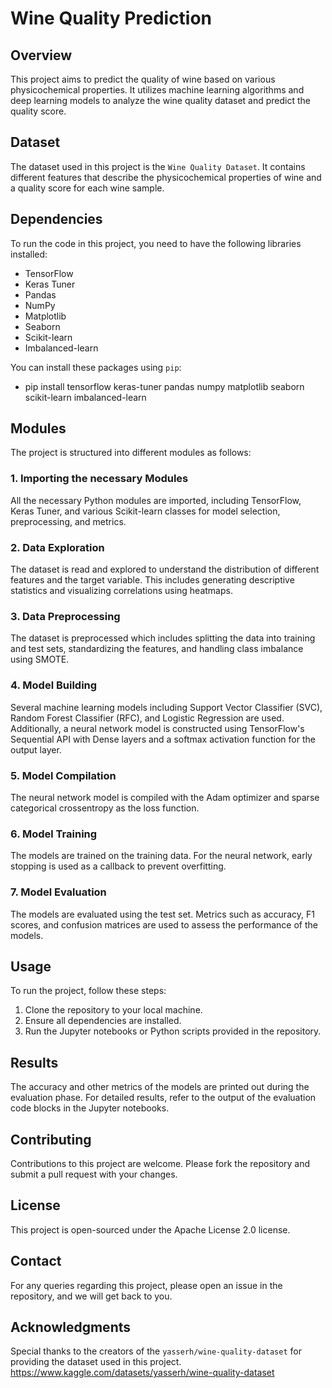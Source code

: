# Wine Quality Prediction

## Overview
This project aims to predict the quality of wine based on various physicochemical properties. It utilizes machine learning algorithms and deep learning models to analyze the wine quality dataset and predict the quality score.

## Dataset
The dataset used in this project is the `Wine Quality Dataset`. It contains different features that describe the physicochemical properties of wine and a quality score for each wine sample.

## Dependencies
To run the code in this project, you need to have the following libraries installed:
- TensorFlow
- Keras Tuner
- Pandas
- NumPy
- Matplotlib
- Seaborn
- Scikit-learn
- Imbalanced-learn

You can install these packages using `pip`:
+ pip install tensorflow keras-tuner pandas numpy matplotlib seaborn scikit-learn imbalanced-learn

## Modules
The project is structured into different modules as follows:

### 1. Importing the necessary Modules
All the necessary Python modules are imported, including TensorFlow, Keras Tuner, and various Scikit-learn classes for model selection, preprocessing, and metrics.

### 2. Data Exploration
The dataset is read and explored to understand the distribution of different features and the target variable. This includes generating descriptive statistics and visualizing correlations using heatmaps.

### 3. Data Preprocessing
The dataset is preprocessed which includes splitting the data into training and test sets, standardizing the features, and handling class imbalance using SMOTE.

### 4. Model Building
Several machine learning models including Support Vector Classifier (SVC), Random Forest Classifier (RFC), and Logistic Regression are used. Additionally, a neural network model is constructed using TensorFlow's Sequential API with Dense layers and a softmax activation function for the output layer.

### 5. Model Compilation
The neural network model is compiled with the Adam optimizer and sparse categorical crossentropy as the loss function.

### 6. Model Training
The models are trained on the training data. For the neural network, early stopping is used as a callback to prevent overfitting.

### 7. Model Evaluation
The models are evaluated using the test set. Metrics such as accuracy, F1 scores, and confusion matrices are used to assess the performance of the models.

## Usage
To run the project, follow these steps:

1. Clone the repository to your local machine.
2. Ensure all dependencies are installed.
3. Run the Jupyter notebooks or Python scripts provided in the repository.

## Results
The accuracy and other metrics of the models are printed out during the evaluation phase. For detailed results, refer to the output of the evaluation code blocks in the Jupyter notebooks.

## Contributing
Contributions to this project are welcome. Please fork the repository and submit a pull request with your changes.

## License
This project is open-sourced under the Apache License 2.0 license.

## Contact
For any queries regarding this project, please open an issue in the repository, and we will get back to you.

## Acknowledgments
Special thanks to the creators of the `yasserh/wine-quality-dataset` for providing the dataset used in this project.
https://www.kaggle.com/datasets/yasserh/wine-quality-dataset

